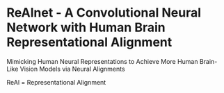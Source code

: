 # ReAlnet - A Convolutional Neural Network with Human Brain Representational Alignment
Mimicking Human Neural Representations to Achieve More Human Brain-Like Vision Models via Neural Alignments

ReAl = Representational Alignment
